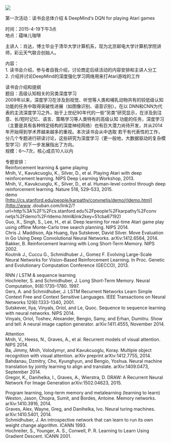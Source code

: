 ![](http://www.swarma.org/swarma/ckfinder/userfiles/images/1428472209.jpg)

第一次活动：读书会总体介绍 & DeepMind‘s DQN for playing Atari games

时间：2015-4-19下午3点  
地点：蕴味儿咖啡  
  
主讲人：肖达，博士毕业于清华大学计算机系，现为北京邮电大学计算机学院讲师，彩云天气联合创始人。  
  
内容：  
1\. 读书会介绍，参与者自我介绍，讨论商定后续活动的内容安排和主讲人分工  
2\. 介绍并讨论DeepMind的深度强化学习网络用来打Atari游戏的工作  
  
  
读书会介绍和提纲  
题目：高级认知相关的另类深度学习  
2009年以来，深度学习在涉及到视觉、听觉等人类和哺乳动物共有的较低级认知功能的任务中取得突破性进展（如图像识别、语音识别）。在以
DNN和CNN为代表的主流深度学习之外，始于上世纪90年代的一些”另类“研究显示，在涉及到注意、长/短时记忆、语言、策略学习等人类特有的高级认知
功能的任务，深度学习（主要是具有各种特定结构的深度神经网络）也有巨大潜力尚待开发，并从2014年开始得到学术界越来越多的重视。本次读书会从中选取
若干有代表性的工作，分几个专题进行研读讨论，这些研究为深度学习（更一般地，大数据驱动的复杂模型学习）的下一步发展指出了方向。  
规模：6～7次，核心成员10人以内  
  
专题安排：  
Reinforcement learning & game playing  
Mnih, V., Kavukcuoglu, K., Silver, D., et al. Playing Atari with deep
reinforcement learning. NIPS Deep Learning Workshop, 2013.  
Mnih, V., Kavukcuoglu, K., Silver, D., et al. Human-level control through deep
reinforcement learning. Nature 518, 529–533, 2015.  
demo  
[http://cs.stanford.edu/people/karpathy/convnetjs/demo/rldemo.html](http://www
.douban.com/link2/?url=http%3A%2F%2Fcs.stanford.edu%2Fpeople%2Fkarpathy%2Fconv
netjs%2Fdemo%2Frldemo.html&link2key=51cba67192)  
Guo, X., Singh, S., Lee, H., et al. Deep learning for real-time Atari game
play using offline Monte-Carlo tree search planning. NIPS 2014.  
Chris J. Maddison, Aja Huang, Ilya Sutskever, David Silver. Move Evaluation in
Go Using Deep Convolutional Neural Networks. arXiv:1412.6564, 2014.  
Bakker, B. Reinforcement learning with Long Short-Term Memory. NIPS 2002.  
Koutnik J., Cuccu G., Schmidhuber J., Gomez F. Evolving Large-Scale Neural
Networks for Vision-Based Reinforcement Learning. In Proc. Genetic and
Evolutionary Computation Conference (GECCO), 2013.  
  
RNN / LSTM & sequence learning  
Hochreiter, S. and Schmidhuber, J. Long Short-Term Memory. Neural Computation,
9(8):1735–1780. 1997.  
Gers, A. and Schmidhuber, J. LSTM Recurrent Networks Learn Simple Context Free
and Context Sensitive Languages. IEEE Transactions on Neural Networks
12(6):1333-1340, 2001.  
Sutskever, Ilya, Vinyals, Oriol, and Le, Quoc. Sequence to sequence learning
with neural networks. NIPS 2014.  
Vinyals, Oriol, Toshev, Alexander, Bengio, Samy, and Erhan, Dumitru. Show and
tell: A neural image caption generator. arXiv:1411.4555, November 2014.  
  
Attention  
Mnih, V., Heess, N., Graves, A., et al. Recurrent models of visual attention.
NIPS 2014.  
Ba, Jimmy, Mnih, Volodymyr, and Kavukcuoglu, Koray. Multiple object
recognition with visual attention. arXiv preprint arXiv:1412.7755, 2014.  
Bahdanau, Dzmitry, Cho, Kyunghyun, and Bengio, Yoshua. Neural machine
translation by jointly learning to align and translate. arXiv:1409.0473,
September 2014.  
Gregor, K., Danihelka, I., Graves, A., Wierstra, D. DRAW: A Recurrent Neural
Network For Image Generation arXiv:1502.04623, 2015.  
  
Program learning, long-term memory and metalearning (learning to learn)  
Weston, Jason, Chopra, Sumit, and Bordes, Antoine. Memory networks.
arXiv:1410.3916, 2014.  
Graves, Alex, Wayne, Greg, and Danihelka, Ivo. Neural turing machines.
arXiv:1410.5401, 2014.  
Schmidhuber, J. An introspective network that can learn to run its own weight
change algorithm. ICANN 1993.  
Hochreiter, S., Younger, A. S., Conwell, P. R. Learning to Learn Using
Gradient Descent. ICANN 2001.  

